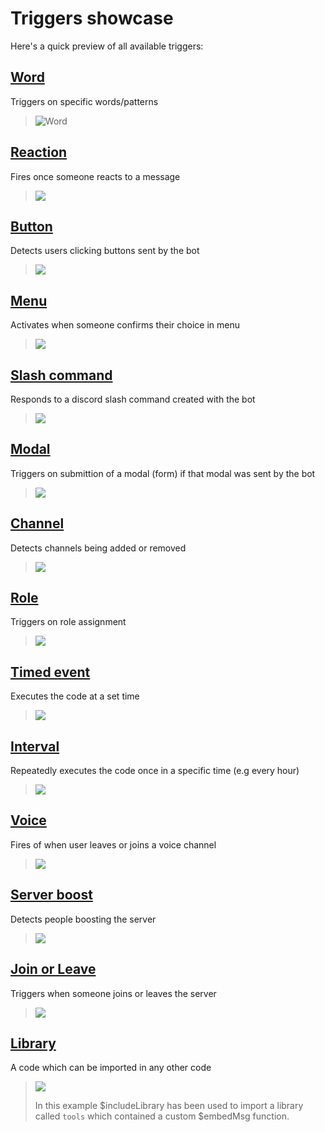 # Triggers showcase
Here's a quick preview of all available triggers:

## [Word](./word.md)
Triggers on specific words/patterns
> ![Word](https://i.imgur.com/zQtDgDM.png)

## [Reaction](./reaction.md)
Fires once someone reacts to a message
> ![](https://i.imgur.com/h1pe28J.gif)

## [Button](./button.md)
Detects users clicking buttons sent by the bot
> ![](https://i.imgur.com/QrxFg8d.png)

## [Menu](./menu.md)
Activates when someone confirms their choice in menu
> ![](https://i.imgur.com/7wZLMIq.gif)

## [Slash command](./slash.md)
Responds to a discord slash command created with the bot
> ![](https://i.imgur.com/Hspy46H.gif)

## [Modal](./modal.md)
Triggers on submittion of a modal (form) if that modal was sent by the bot
> ![](https://i.imgur.com/ON9e1D4.png)

## [Channel](./channel.md)
Detects channels being added or removed
> ![](https://cdn.discordapp.com/attachments/957286111250624552/1105138748414492772/channel-trigger.gif)

## [Role](./roleaddremove.md)
Triggers on role assignment
> ![](https://cdn.discordapp.com/attachments/957286111250624552/1105149730553614486/voice-trigger.gif)

## [Timed event](./time.md)
Executes the code at a set time
> ![](https://cdn.discordapp.com/attachments/1105135517055594508/1105141376083038240/image.png)

## [Interval](./time.md)
Repeatedly executes the code once in a specific time (e.g every hour)
> ![](https://cdn.discordapp.com/attachments/1100128432395927765/1116042286812385370/image.png)

## [Voice](./voicecondecon.md)
Fires of when user leaves or joins a voice channel
> ![](https://cdn.discordapp.com/attachments/957286111250624552/1105149730553614486/voice-trigger.gif)

## [Server boost](./serverboost.md)
Detects people boosting the server
> ![](https://cdn.discordapp.com/attachments/957286111250624552/1105142982270783587/image.png)

## [Join or Leave](./joinorleave.md)
Triggers when someone joins or leaves the server
> ![](https://cdn.discordapp.com/attachments/957286111250624552/1105143572510027806/image.png)

## [Library](./library.md)
A code which can be imported in any other code
> ![](https://cdn.discordapp.com/attachments/957286111250624552/1105145858581872750/image.png)
> 
> In this example $includeLibrary has been used to import a library called `tools` which contained a custom $embedMsg function.
